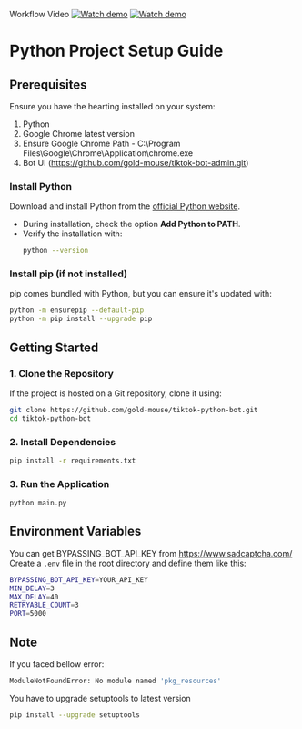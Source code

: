 Workflow Video
[![Watch demo](./thumbnail.png)](https://drive.google.com/uc?export=preview&id=1XA9SRrQkrqHuE140whhXnbcPno7GzQXP)
[![Watch demo](./thumbnail.png)](https://drive.google.com/uc?export=preview&id=17gAfDu3zfUAvyJ04vUXr0WBcXHUqGYQu)

# Python Project Setup Guide

## Prerequisites
Ensure you have the hearting installed on your system:
1. Python
2. Google Chrome latest version
3. Ensure Google Chrome Path - C:\Program Files\Google\Chrome\Application\chrome.exe
4. Bot UI (https://github.com/gold-mouse/tiktok-bot-admin.git)

### Install Python
Download and install Python from the [official Python website](https://www.python.org/downloads/).
- During installation, check the option **Add Python to PATH**.
- Verify the installation with:
  ```sh
  python --version
  ```

### Install pip (if not installed)
pip comes bundled with Python, but you can ensure it's updated with:
```sh
python -m ensurepip --default-pip
python -m pip install --upgrade pip
```

## Getting Started

### 1. Clone the Repository
If the project is hosted on a Git repository, clone it using:
```sh
git clone https://github.com/gold-mouse/tiktok-python-bot.git
cd tiktok-python-bot
```

### 2. Install Dependencies
```sh
pip install -r requirements.txt
```

### 3. Run the Application
```sh
python main.py
```

## Environment Variables
You can get BYPASSING_BOT_API_KEY from https://www.sadcaptcha.com/ <br />
Create a `.env` file in the root directory and define them like this:
```sh
BYPASSING_BOT_API_KEY=YOUR_API_KEY
MIN_DELAY=3
MAX_DELAY=40
RETRYABLE_COUNT=3
PORT=5000

```

## Note
If you faced bellow error:
```sh
ModuleNotFoundError: No module named 'pkg_resources'
```
You have to upgrade setuptools to latest version

```sh
pip install --upgrade setuptools
```


